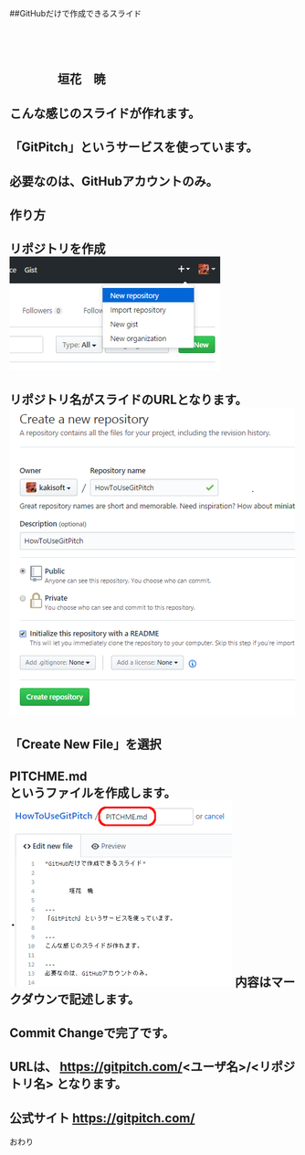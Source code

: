##GitHubだけで作成できるスライド
　  

　  
　  
　　　　垣花　暁
---
こんな感じのスライドが作れます。
---
「GitPitch」というサービスを使っています。
---
必要なのは、GitHubアカウントのみ。
---
作り方
---
リポジトリを作成
<img src="img/01.png"/>
---
リポジトリ名がスライドのURLとなります。
<img src="img/02.png"/>
---
「Create New File」を選択
<img rc="img/03.png"/>
---
PITCHME.md  
というファイルを作成します。
<img src="img/04.png"/>
内容はマークダウンで記述します。
---
Commit Changeで完了です。
<im-g src="img/05.png"/>
---
URLは、
https://gitpitch.com/<ユーザ名>/<リポジトリ名>
となります。
---
公式サイト
https://gitpitch.com/
---
おわり
